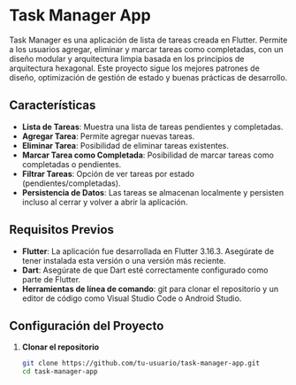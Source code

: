 # Task Manager App

Task Manager es una aplicación de lista de tareas creada en Flutter. Permite a los usuarios agregar, eliminar y marcar tareas como completadas, con un diseño modular y arquitectura limpia basada en los principios de arquitectura hexagonal. Este proyecto sigue los mejores patrones de diseño, optimización de gestión de estado y buenas prácticas de desarrollo.

## Características

- **Lista de Tareas**: Muestra una lista de tareas pendientes y completadas.
- **Agregar Tarea**: Permite agregar nuevas tareas.
- **Eliminar Tarea**: Posibilidad de eliminar tareas existentes.
- **Marcar Tarea como Completada**: Posibilidad de marcar tareas como completadas o pendientes.
- **Filtrar Tareas**: Opción de ver tareas por estado (pendientes/completadas).
- **Persistencia de Datos**: Las tareas se almacenan localmente y persisten incluso al cerrar y volver a abrir la aplicación.

## Requisitos Previos

- **Flutter**: La aplicación fue desarrollada en Flutter 3.16.3. Asegúrate de tener instalada esta versión o una versión más reciente.
- **Dart**: Asegúrate de que Dart esté correctamente configurado como parte de Flutter.
- **Herramientas de línea de comando**: git para clonar el repositorio y un editor de código como Visual Studio Code o Android Studio.

## Configuración del Proyecto

1. **Clonar el repositorio**
   ```bash
   git clone https://github.com/tu-usuario/task-manager-app.git
   cd task-manager-app
